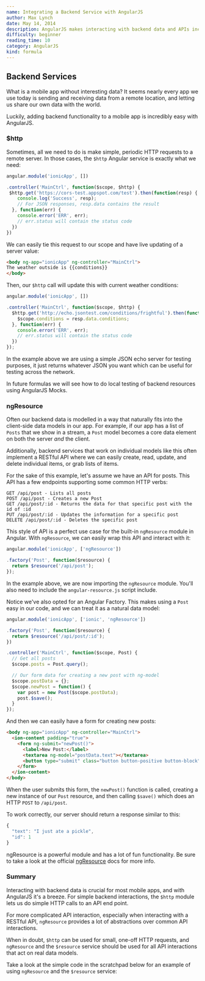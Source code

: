 ```yaml
---
name: Integrating a Backend Service with AngularJS
author: Max Lynch
date: May 14, 2014
description: AngularJS makes interacting with backend data and APIs incredibly easy. Follow this formula to see simple ways to make HTTP calls, and more powerful ways to model data objects on the server.
difficulty: beginner
reading_time: 10
category: AngularJS
kind: formula
---
```


## Backend Services

What is a mobile app without interesting data? It seems nearly every app we use today is sending and receiving data from a remote location, and letting us share our own data with the world.

Luckily, adding backend functionality to a mobile app is incredibly easy with AngularJS.

### $http

Sometimes, all we need to do is make simple, periodic HTTP requests to a remote server. In those cases, the `$http` Angular service is exactly what we need:
 
~~~js
angular.module('ionicApp', [])

.controller('MainCtrl', function($scope, $http) {
 $http.get('https://cors-test.appspot.com/test').then(function(resp) {
    console.log('Success', resp);
    // For JSON responses, resp.data contains the result
  }, function(err) {
    console.error('ERR', err);
    // err.status will contain the status code
  })
})
~~~

We can easily tie this request to our scope and have live updating of a server value:

~~~html
<body ng-app="ionicApp" ng-controller="MainCtrl">
The weather outside is {{conditions}}
</body>
~~~

Then, our `$http` call will update this with current weather conditions:

~~~js
angular.module('ionicApp', [])

.controller('MainCtrl', function($scope, $http) {
  $http.get('http://echo.jsontest.com/conditions/frightful').then(function(resp) {
    $scope.conditions = resp.data.conditions;
  }, function(err) {
    console.error('ERR', err);
    // err.status will contain the status code
  })
});
~~~

In the example above we are using a simple JSON echo server for testing purposes, it just returns whatever JSON you want which can be useful for testing across the network.

In future formulas we will see how to do local testing of backend resources using AngularJS Mocks.

### ngResource

Often our backend data is modelled in a way that naturally fits into the client-side data models in our app. For example, if our app has a list of `Posts` that we show in a stream, a `Post` model becomes a core data element on both the server *and* the client.

Additionally, backend services that work on individual models like this often implement a RESTful API where we can easily create, read, update, and delete individual items, or grab lists of items.

For the sake of this example, let's assume we have an API for posts. This API has a few endpoints supporting some common HTTP verbs:

~~~
GET /api/post - Lists all posts
POST /api/post - Creates a new Post
GET /api/post/:id - Returns the data for that specific post with the id of :id
PUT /api/post/:id - Updates the information for a specific post
DELETE /api/post/:id - Deletes the specific post
~~~

This style of API is a perfect use case for the built-in `ngResource` module in Angular. With `ngResource`, we can easily wrap this API and interact with it:

~~~js
angular.module('ionicApp', ['ngResource'])

.factory('Post', function($resource) {
  return $resource('/api/post');
});
~~~

In the example above, we are now importing the `ngResource` module. You'll also need to include the `angular-resource.js` script include.

Notice we've also opted for an Angular Factory. This makes using a `Post` easy in our code, and we can treat it as a natural data model:

~~~js
angular.module('ionicApp', ['ionic', 'ngResource'])

.factory('Post', function($resource) {
  return $resource('/api/post/:id');
})

.controller('MainCtrl', function($scope, Post) {
  // Get all posts
  $scope.posts = Post.query();

  // Our form data for creating a new post with ng-model
  $scope.postData = {};
  $scope.newPost = function() {
    var post = new Post($scope.postData);
    post.$save();
  }
});
~~~

And then we can easily have a form for creating new posts:

~~~html
<body ng-app="ionicApp" ng-controller="MainCtrl">
  <ion-content padding="true">
    <form ng-submit="newPost()">
      <label>New Post:</label>
      <textarea ng-model="postData.text"></textarea>
      <button type="submit" class="button button-positive button-block">Create</button>
    </form>
  </ion-content>
</body>
~~~

When the user submits this form, the `newPost()` function is called, creating a new instance of our `Post` resource, and then calling `$save()` which does an HTTP `POST` to `/api/post`. 

To work correctly, our server should return a response similar to this:

~~~js
{
  "text": "I just ate a pickle",
  "id": 1
}
~~~

ngResource is a powerful module and has a lot of fun functionality. Be sure to take a look at the official [ngResource](https://docs.angularjs.org/api/ngResource/service/$resource) docs for more info. 

### Summary

Interacting with backend data is crucial for most mobile apps, and with AngularJS it's a breeze. For simple backend interactions, the `$http` module lets us do simple HTTP calls to an API end point.

For more complicated API interaction, especially when interacting with a RESTful API, `ngResource` provides a lot of abstractions over common API interactions.

When in doubt, `$http` can be used for small, one-off HTTP requests, and `ngResource` and the `$resource` service should be used for all API interactions that act on real data models.

Take a look at the simple code in the scratchpad below for an example of using `ngResource` and the `$resource` service:
